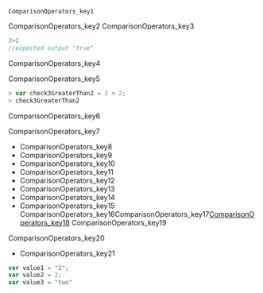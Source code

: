 ```ngMeta
ComparisonOperators_key1
```

ComparisonOperators_key2
ComparisonOperators_key3


```javascript
3>2
//expected output "true"
```
ComparisonOperators_key4


ComparisonOperators_key5


```javascript
> var check3GreaterThan2 = 3 > 2;
> check3GreaterThan2
```
ComparisonOperators_key6


ComparisonOperators_key7
* ComparisonOperators_key8
* ComparisonOperators_key9
* ComparisonOperators_key10
* ComparisonOperators_key11
* ComparisonOperators_key12
* ComparisonOperators_key13
* ComparisonOperators_key14
* ComparisonOperators_key15
ComparisonOperators_key16ComparisonOperators_key17[ComparisonOperators_key18](https://developer.mozilla.org/en-US/docs/Web/JavaScript/Reference/`Operators`/Comparison_`Operators`)
ComparisonOperators_key19

ComparisonOperators_key20
- ComparisonOperators_key21
```javascript
var value1 = "2";
var value2 = 2;
var value3 = "two"
```
